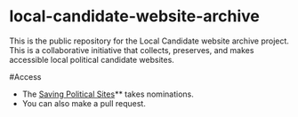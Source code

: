 # local-candidate-website-archive
This is the public repository for the Local Candidate website archive project. This is a collaborative initiative that collects, preserves, and makes accessible local political candidate websites.

#Access
* The [Saving Political Sites](https://www.savingpoliticalsites.org/archiving-school-board-candidate-websites/)** takes nominations.
* You can also make a pull request.
